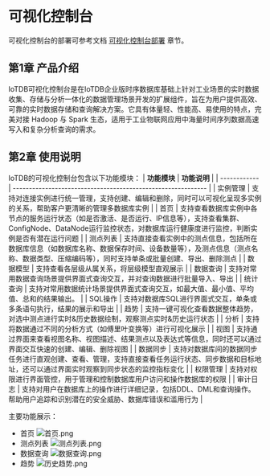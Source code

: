 # 可视化控制台

可视化控制台的部署可参考文档 [可视化控制台部署](../Deployment-and-Maintenance/workbench-deployment_timecho.md) 章节。

## 第1章 产品介绍
IoTDB可视化控制台是在IoTDB企业版时序数据库基础上针对工业场景的实时数据收集、存储与分析一体化的数据管理场景开发的扩展组件，旨在为用户提供高效、可靠的实时数据存储和查询解决方案。它具有体量轻、性能高、易使用的特点，完美对接 Hadoop 与 Spark 生态，适用于工业物联网应用中海量时间序列数据高速写入和复杂分析查询的需求。

## 第2章 使用说明
IoTDB的可视化控制台包含以下功能模块：
| **功能模块** | **功能说明**                                             |
| ------------ | ------------------------------------------------------------ |
| 实例管理     | 支持对连接实例进行统一管理，支持创建、编辑和删除，同时可以可视化呈现多实例的关系，帮助客户更清晰的管理多数据库实例 |
| 首页         | 支持查看数据库实例中各节点的服务运行状态（如是否激活、是否运行、IP信息等），支持查看集群、ConfigNode、DataNode运行监控状态，对数据库运行健康度进行监控，判断实例是否有潜在运行问题 |
| 测点列表     | 支持直接查看实例中的测点信息，包括所在数据库信息（如数据库名称、数据保存时间、设备数量等），及测点信息（测点名称、数据类型、压缩编码等），同时支持单条或批量创建、导出、删除测点 |
| 数据模型     | 支持查看各层级从属关系，将层级模型直观展示                   |
| 数据查询     | 支持对常用数据查询场景提供界面式查询交互，并对查询数据进行批量导入、导出 |
| 统计查询     | 支持对常用数据统计场景提供界面式查询交互，如最大值、最小值、平均值、总和的结果输出。 |
| SQL操作      | 支持对数据库SQL进行界面式交互，单条或多条语句执行，结果的展示和导出 |
| 趋势         | 支持一键可视化查看数据整体趋势，对选中测点进行实时&历史数据绘制，观察测点实时&历史运行状态 |
| 分析         | 支持将数据通过不同的分析方式（如傅里叶变换等）进行可视化展示 |
| 视图         | 支持通过界面来查看视图名称、视图描述、结果测点以及表达式等信息，同时还可以通过界面交互快速的创建、编辑、删除视图 |
| 数据同步     | 支持对数据库间的数据同步任务进行直观创建、查看、管理，支持直接查看任务运行状态、同步数据和目标地址，还可以通过界面实时观察到同步状态的监控指标变化 |
| 权限管理     | 支持对权限进行界面管控，用于管理和控制数据库用户访问和操作数据库的权限 |
| 审计日志     | 支持对用户在数据库上的操作进行详细记录，包括DDL、DML和查询操作。帮助用户追踪和识别潜在的安全威胁、数据库错误和滥用行为 |

主要功能展示：
* 首页
![首页.png](https://alioss.timecho.com/docs/img/%E9%A6%96%E9%A1%B5.png)
* 测点列表
![测点列表.png](https://alioss.timecho.com/docs/img/workbench-1.png)
* 数据查询
![数据查询.png](https://alioss.timecho.com/docs/img/%E6%95%B0%E6%8D%AE%E6%9F%A5%E8%AF%A2.png)
* 趋势
![历史趋势.png](https://alioss.timecho.com/docs/img/%E5%8E%86%E5%8F%B2%E8%B6%8B%E5%8A%BF.png)